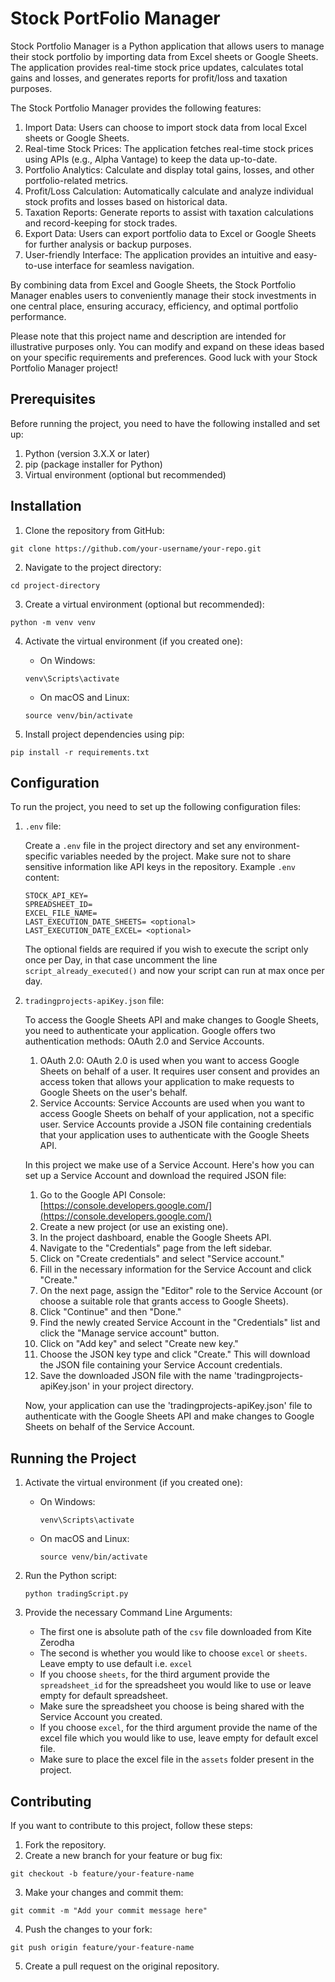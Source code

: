# Stock PortFolio Manager

Stock Portfolio Manager is a Python application that allows users to manage their stock portfolio by importing data from Excel sheets or Google Sheets. The application provides real-time stock price updates, calculates total gains and losses, and generates reports for profit/loss and taxation purposes.

The Stock Portfolio Manager provides the following features:

1. Import Data: Users can choose to import stock data from local Excel sheets or Google Sheets.
2. Real-time Stock Prices: The application fetches real-time stock prices using APIs (e.g., Alpha Vantage) to keep the data up-to-date.
3. Portfolio Analytics: Calculate and display total gains, losses, and other portfolio-related metrics.
4. Profit/Loss Calculation: Automatically calculate and analyze individual stock profits and losses based on historical data.
5. Taxation Reports: Generate reports to assist with taxation calculations and record-keeping for stock trades.
6. Export Data: Users can export portfolio data to Excel or Google Sheets for further analysis or backup purposes.
7. User-friendly Interface: The application provides an intuitive and easy-to-use interface for seamless navigation.

By combining data from Excel and Google Sheets, the Stock Portfolio Manager enables users to conveniently manage their stock investments in one central place, ensuring accuracy, efficiency, and optimal portfolio performance.

Please note that this project name and description are intended for illustrative purposes only. You can modify and expand on these ideas based on your specific requirements and preferences. Good luck with your Stock Portfolio Manager project!

## Prerequisites

Before running the project, you need to have the following installed and set up:

1. Python (version 3.X.X or later)
2. pip (package installer for Python)
3. Virtual environment (optional but recommended)

## Installation

1. Clone the repository from GitHub:

```
git clone https://github.com/your-username/your-repo.git
```

2. Navigate to the project directory:

```
cd project-directory
```

3. Create a virtual environment (optional but recommended):

```
python -m venv venv
```

4. Activate the virtual environment (if you created one):

   - On Windows:

   ```
   venv\Scripts\activate
   ```

   - On macOS and Linux:

   ```
   source venv/bin/activate
   ```
5. Install project dependencies using pip:

```
pip install -r requirements.txt
```

## Configuration

To run the project, you need to set up the following configuration files:

1. `.env` file:

   Create a `.env` file in the project directory and set any environment-specific variables needed by the project. Make sure not to share sensitive information like API keys in the repository. Example `.env` content:

   ```
   STOCK_API_KEY=
   SPREADSHEET_ID=
   EXCEL_FILE_NAME=
   LAST_EXECUTION_DATE_SHEETS= <optional>
   LAST_EXECUTION_DATE_EXCEL= <optional>
   ```

   The  optional fields are required if you wish to execute the script only once per Day, in that case uncomment the line `script_already_executed()` and now your script can run at max once per day.
2. `tradingprojects-apiKey.json` file:

   To access the Google Sheets API and make changes to Google Sheets, you need to authenticate your application. Google offers two authentication methods: OAuth 2.0 and Service Accounts.

   1. OAuth 2.0:
      OAuth 2.0 is used when you want to access Google Sheets on behalf of a user. It requires user consent and provides an access token that allows your application to make requests to Google Sheets on the user's behalf.
   2. Service Accounts:
      Service Accounts are used when you want to access Google Sheets on behalf of your application, not a specific user. Service Accounts provide a JSON file containing credentials that your application uses to authenticate with the Google Sheets API.

   In this project we make use of a Service Account. Here's how you can set up a Service Account and download the required JSON file:

   1. Go to the Google API Console: [https://console.developers.google.com/](https://console.developers.google.com/)
   2. Create a new project (or use an existing one).
   3. In the project dashboard, enable the Google Sheets API.
   4. Navigate to the "Credentials" page from the left sidebar.
   5. Click on "Create credentials" and select "Service account."
   6. Fill in the necessary information for the Service Account and click "Create."
   7. On the next page, assign the "Editor" role to the Service Account (or choose a suitable role that grants access to Google Sheets).
   8. Click "Continue" and then "Done."
   9. Find the newly created Service Account in the "Credentials" list and click the "Manage service account" button.
   10. Click on "Add key" and select "Create new key."
   11. Choose the JSON key type and click "Create." This will download the JSON file containing your Service Account credentials.
   12. Save the downloaded JSON file with the name 'tradingprojects-apiKey.json' in your project directory.

   Now, your application can use the 'tradingprojects-apiKey.json' file to authenticate with the Google Sheets API and make changes to Google Sheets on behalf of the Service Account.

## Running the Project

1. Activate the virtual environment (if you created one):

   - On Windows:

      ```
      venv\Scripts\activate
      ```

   - On macOS and Linux:

      ```
      source venv/bin/activate
      ```
2. Run the Python script:

   ```
   python tradingScript.py
   ```
3. Provide the necessary Command Line Arguments:
   - The first one is absolute path of the `csv` file downloaded from Kite Zerodha
   - The second is whether you would like to choose `excel` or `sheets`. Leave empty to use default i.e. `excel`
   - If you choose `sheets`, for the third argument provide the `spreadsheet_id` for the spreadsheet you would like to use or leave empty for default spreadsheet.
   - Make sure the spreadsheet you choose is being shared with the Service Account you created.
   - If you choose `excel`, for the third argument provide the name of the excel file which you would like to use, leave empty for default excel file.
   - Make sure to place the excel file in the `assets` folder present in the project.


## Contributing

If you want to contribute to this project, follow these steps:

1. Fork the repository.
2. Create a new branch for your feature or bug fix:

```
git checkout -b feature/your-feature-name
```

3. Make your changes and commit them:

```
git commit -m "Add your commit message here"
```

4. Push the changes to your fork:

```
git push origin feature/your-feature-name
```

5. Create a pull request on the original repository.
